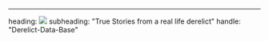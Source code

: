 ---
heading: <img src="images/derelictdb.png">
subheading: "True Stories from a real life derelict"
handle: "Derelict-Data-Base"
